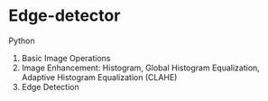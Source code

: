 # Edge-detector
Python
1. Basic Image Operations
2. Image Enhancement: Histogram, Global Histogram Equalization, Adaptive Histogram Equalization (CLAHE)
3. Edge Detection 
